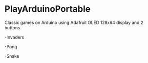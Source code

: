 # PlayArduinoPortable

Classic games on Arduino using Adafruit OLED 128x64 display and 2 buttons.

-Invaders

-Pong

-Snake
